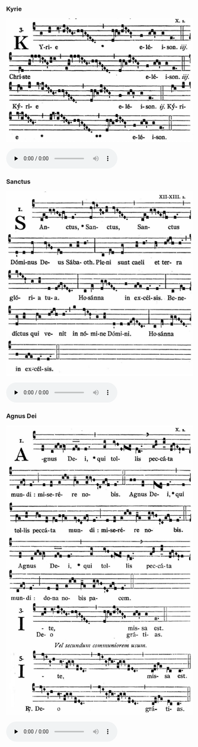 ### Kyrie

![](images/mass-ii-kyrie.jpg)

<audio src="https://www.ccwatershed.org/audio/djc_02_kyrie_mp3/download/" preload="none" controls="controls"></audio>

### Sanctus

![](images/mass-ii-sanctus.jpg)

<audio src="https://www.ccwatershed.org/audio/djc_02_sanctus_mp3_1/download/" preload="none" controls="controls"></audio>

### Agnus Dei
 
![](images/mass-ii-agnus.jpg)

<audio src="https://www.ccwatershed.org/audio/djc_02_agnus_mp3/download/" preload="none" controls="controls"></audio>

